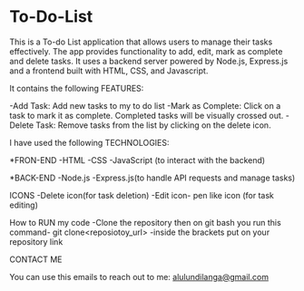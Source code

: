 # To-Do-List

This is a To-do List application that allows users to manage their tasks effectively.
The app provides functionality to add, edit, mark as complete and delete tasks.
It uses a backend server powered by Node.js, Express.js and a frontend built with HTML, CSS, and Javascript.

It contains the following FEATURES:

-Add Task: Add new tasks to my to do list
-Mark as Complete: Click on a task to mark it as complete. Completed tasks will be visually crossed out.
-Delete Task: Remove tasks from the list by clicking on the delete icon.


I have used the following TECHNOLOGIES:

*FRON-END
-HTML
-CSS 
-JavaScript (to interact with the backend)

*BACK-END
-Node.js
-Express.js(to handle API requests and manage tasks)

ICONS
-Delete icon(for task deletion)
-Edit icon- pen like icon (for task editing)

How to RUN my code
-Clone the repository then on git bash you run this command- git clone<reposiotoy_url>
-inside the brackets put on your repository link

CONTACT ME

You can use this emails to reach out to me: alulundilanga@gmail.com